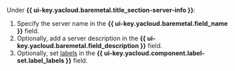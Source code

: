 Under **{{ ui-key.yacloud.baremetal.title_section-server-info }}**:

  1. Specify the server name in the **{{ ui-key.yacloud.baremetal.field_name }}** field.
  1. Optionally, add a server description in the **{{ ui-key.yacloud.baremetal.field_description }}** field.
  1. Optionally, set [labels](../../../resource-manager/concepts/labels.md) in the **{{ ui-key.yacloud.component.label-set.label_labels }}** field.